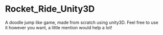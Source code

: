 # Rocket_Ride_Unity3D
A doodle jump like game, made from scratch using unity3D. Feel free to use it however you want, a little mention would help a lot! 
